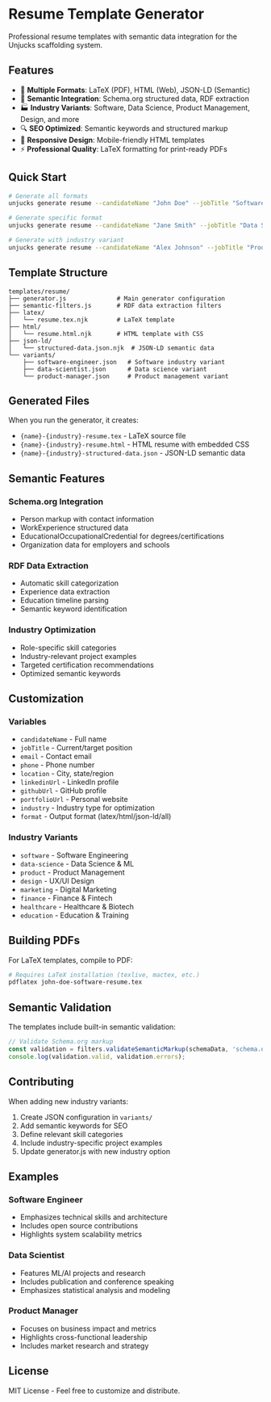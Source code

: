 # Resume Template Generator

Professional resume templates with semantic data integration for the Unjucks scaffolding system.

## Features

- 🎨 **Multiple Formats**: LaTeX (PDF), HTML (Web), JSON-LD (Semantic)
- 🧠 **Semantic Integration**: Schema.org structured data, RDF extraction
- 🏭 **Industry Variants**: Software, Data Science, Product Management, Design, and more
- 🔍 **SEO Optimized**: Semantic keywords and structured markup
- 📱 **Responsive Design**: Mobile-friendly HTML templates
- ⚡ **Professional Quality**: LaTeX formatting for print-ready PDFs

## Quick Start

```bash
# Generate all formats
unjucks generate resume --candidateName "John Doe" --jobTitle "Software Engineer" --format all

# Generate specific format
unjucks generate resume --candidateName "Jane Smith" --jobTitle "Data Scientist" --format latex

# Generate with industry variant
unjucks generate resume --candidateName "Alex Johnson" --jobTitle "Product Manager" --industry product
```

## Template Structure

```
templates/resume/
├── generator.js              # Main generator configuration
├── semantic-filters.js       # RDF data extraction filters
├── latex/
│   └── resume.tex.njk        # LaTeX template
├── html/
│   └── resume.html.njk       # HTML template with CSS
├── json-ld/
│   └── structured-data.json.njk  # JSON-LD semantic data
└── variants/
    ├── software-engineer.json   # Software industry variant
    ├── data-scientist.json      # Data science variant
    └── product-manager.json     # Product management variant
```

## Generated Files

When you run the generator, it creates:

- `{name}-{industry}-resume.tex` - LaTeX source file
- `{name}-{industry}-resume.html` - HTML resume with embedded CSS
- `{name}-{industry}-structured-data.json` - JSON-LD semantic data

## Semantic Features

### Schema.org Integration
- Person markup with contact information
- WorkExperience structured data
- EducationalOccupationalCredential for degrees/certifications
- Organization data for employers and schools

### RDF Data Extraction
- Automatic skill categorization
- Experience data extraction
- Education timeline parsing
- Semantic keyword identification

### Industry Optimization
- Role-specific skill categories
- Industry-relevant project examples
- Targeted certification recommendations
- Optimized semantic keywords

## Customization

### Variables
- `candidateName` - Full name
- `jobTitle` - Current/target position
- `email` - Contact email
- `phone` - Phone number
- `location` - City, state/region
- `linkedinUrl` - LinkedIn profile
- `githubUrl` - GitHub profile
- `portfolioUrl` - Personal website
- `industry` - Industry type for optimization
- `format` - Output format (latex/html/json-ld/all)

### Industry Variants
- `software` - Software Engineering
- `data-science` - Data Science & ML
- `product` - Product Management
- `design` - UX/UI Design
- `marketing` - Digital Marketing
- `finance` - Finance & Fintech
- `healthcare` - Healthcare & Biotech
- `education` - Education & Training

## Building PDFs

For LaTeX templates, compile to PDF:

```bash
# Requires LaTeX installation (texlive, mactex, etc.)
pdflatex john-doe-software-resume.tex
```

## Semantic Validation

The templates include built-in semantic validation:

```javascript
// Validate Schema.org markup
const validation = filters.validateSemanticMarkup(schemaData, 'schema.org');
console.log(validation.valid, validation.errors);
```

## Contributing

When adding new industry variants:

1. Create JSON configuration in `variants/`
2. Add semantic keywords for SEO
3. Define relevant skill categories
4. Include industry-specific project examples
5. Update generator.js with new industry option

## Examples

### Software Engineer
- Emphasizes technical skills and architecture
- Includes open source contributions
- Highlights system scalability metrics

### Data Scientist
- Features ML/AI projects and research
- Includes publication and conference speaking
- Emphasizes statistical analysis and modeling

### Product Manager
- Focuses on business impact and metrics
- Highlights cross-functional leadership
- Includes market research and strategy

## License

MIT License - Feel free to customize and distribute.